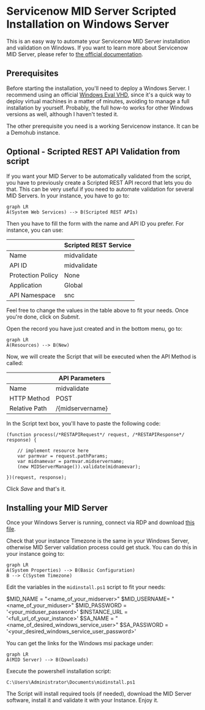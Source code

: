 # Servicenow MID Server Scripted Installation on Windows Server
This is an easy way to automate your Servicenow MID Server installation and validation on Windows. If you want to learn more about Servicenow MID Server, please refer to [the official documentation](https://docs.servicenow.com/bundle/utah-servicenow-platform/page/product/mid-server/concept/mid-server-landing.html). 

## Prerequisites

Before starting the installation, you'll need to deploy a Windows Server. I recommend using an official [Windows Eval VHD](https://www.microsoft.com/en-us/evalcenter/evaluate-windows-server-2022), since it's a quick way to deploy virtual machines in a matter of minutes, avoiding to manage a full installation by yourself. Probably, the full how-to works for other Windows versions as well, although I haven't tested it.

The other prerequisite you need is a working Servicenow instance. It can be a Demohub instance. 

## Optional - Scripted REST API Validation from script
If you want your MID Server to be automatically validated from the script, you have to previously create a Scripted REST API record that lets you do that.  This can be very useful if you need to automate validation for several MID Servers.
In your instance, you have to go to:
```mermaid
graph LR
A(System Web Services) --> B(Scripted REST APIs)
```
Then you have to fill the form with the name and API ID you prefer. For instance, you can use:

|                	|Scripted REST Service      |
|-------------------|---------------------------|
|Name			 	|midvalidate			    |
|API ID	        	|midvalidate		        |
|Protection Policy  |None		             	|
|Application        |Global		             	|
|API Namespace      |snc						|

Feel free to change the values in the table above to fit your needs. Once you're done, click on *Submit*. 

Open the record you have just created and in the bottom menu, go to:
```mermaid
graph LR
A(Resources) --> B(New)
```
Now, we will create the Script that will be executed when the API Method is called:

|                	|API Parameters		        |
|-------------------|---------------------------|
|Name			 	|midvalidate			    |
|HTTP Method       	|POST				        |
|Relative Path     	|/{midservername}		        |

In the Script text box, you'll have to paste the following code:

    (function process(/*RESTAPIRequest*/ request, /*RESTAPIResponse*/ response) {

	    // implement resource here
		var parmvar = request.pathParams;
		var midnamevar = parmvar.midservername;
		(new MIDServerManage()).validate(midnamevar);
	
	})(request, response);

Click *Save* and that's it.

## Installing your MID Server

Once your Windows Server is running, connect via RDP and download [this file](https://raw.githubusercontent.com/rafabolivar/mid-install-windows/main/midinstall.ps1).
   

Check that your instance Timezone is the same in your Windows Server, otherwise MID Server validation process could get stuck. You can do this in your instance going to:
```mermaid
graph LR
A(System Properties) --> B(Basic Configuration)
B --> C(System Timezone)
```

Edit the variables in the `midinstall.ps1` script to fit your needs:

$MID_NAME = "<name_of_your_midserver>"
$MID_USERNAME= "<name_of_your_miduser>"
$MID_PASSWORD = '<your_miduser_password>'
$INSTANCE_URL = '<full_url_of_your_instance>'
$SA_NAME = "<name_of_desired_windows_service_user>"
$SA_PASSWORD = '<your_desired_windows_service_user_password>'

You can get the links for the Windows msi package under:
```mermaid
graph LR
A(MID Server) --> B(Downloads)
```

Execute the powershell installation script:

    C:\Users\Administrator\Documents\midinstall.ps1

The Script will install required tools (if needed), download the MID Server software, install it and validate it with your Instance. Enjoy it.
